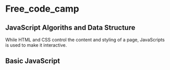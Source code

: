 # Free_code_camp

## JavaScript Algoriths and Data Structure

While HTML and CSS control the content and styling of a page, JavaScripts
is used to make it interactive. 

## Basic JavaScript
